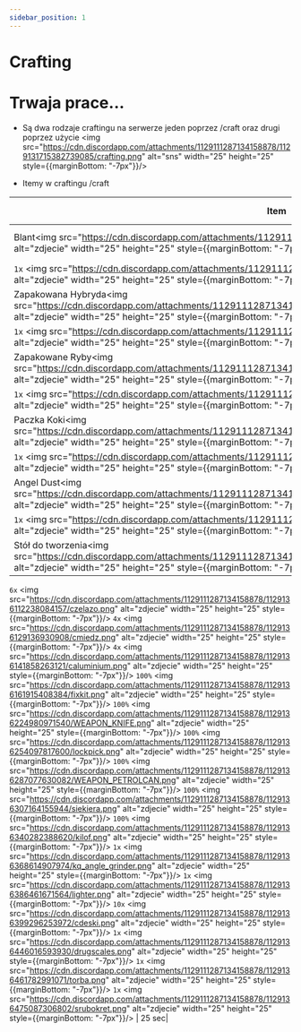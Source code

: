 ```yaml
---
sidebar_position: 1
---
```

# Crafting

# Trwaja prace...

- Są dwa rodzaje craftingu na serwerze jeden poprzez /craft oraz drugi poprzez użycie <img src="https://cdn.discordapp.com/attachments/1129111287134158878/1129131715382739085/crafting.png" alt="sns" width="25" height="25" style={{marginBottom: "-7px"}}/>

- Itemy w craftingu /craft

| Item                  |Przedmioty |Czas Tworzenia|  
|------------           |-----------|---------|
| Blant<img src="https://cdn.discordapp.com/attachments/1129111287134158878/1129134979541106760/blant.png" alt="zdjecie" width="25" height="25" style={{marginBottom: "-7px"}}/>                 |     `2x` <img src="https://cdn.discordapp.com/attachments/1129111287134158878/1129133384115949618/baggedweed.png" alt="zdjecie" width="25" height="25" style={{marginBottom: "-7px"}}/>
`1x` <img src="https://cdn.discordapp.com/attachments/1129111287134158878/1129133403636256840/bletki.png" alt="zdjecie" width="25" height="25" style={{marginBottom: "-7px"}}/>      |   2 sec | 
| Zapakowana Hybryda<img src="https://cdn.discordapp.com/attachments/1129111287134158878/1129133384115949618/baggedweed.png" alt="zdjecie" width="25" height="25" style={{marginBottom: "-7px"}}/>    |     `1x` <img src="https://cdn.discordapp.com/attachments/1129111287134158878/1129134632034631720/hybryda.png" alt="zdjecie" width="25" height="25" style={{marginBottom: "-7px"}}/> 
`1x` <img src="https://cdn.discordapp.com/attachments/1129111287134158878/1129134648597950565/zip.png" alt="zdjecie" width="25" height="25" style={{marginBottom: "-7px"}}/>      |   5 sec | 
| Zapakowane Ryby<img src="https://cdn.discordapp.com/attachments/1129111287134158878/1129135203743444992/zapakowane_ryby.png" alt="zdjecie" width="25" height="25" style={{marginBottom: "-7px"}}/>       |     `5x` <img src="https://cdn.discordapp.com/attachments/1129111287134158878/1129135217572069396/fish.png" alt="zdjecie" width="25" height="25" style={{marginBottom: "-7px"}}/> 
`1x` <img src="https://cdn.discordapp.com/attachments/1129111287134158878/1129135232646393956/box.png" alt="zdjecie" width="25" height="25" style={{marginBottom: "-7px"}}/>      |   2 sec |
| Paczka Koki<img src="https://cdn.discordapp.com/attachments/1129111287134158878/1129135433742303292/cokebrick70.png" alt="zdjecie" width="25" height="25" style={{marginBottom: "-7px"}}/>           |    `4x` <img src="https://cdn.discordapp.com/attachments/1129111287134158878/1129135453367451768/rawcoke90.png" alt="zdjecie" width="25" height="25" style={{marginBottom: "-7px"}}/> 
`1x` <img src="https://cdn.discordapp.com/attachments/1129111287134158878/1129135232646393956/box.png" alt="zdjecie" width="25" height="25" style={{marginBottom: "-7px"}}/>       |   5 sec |
| Angel Dust<img src="https://cdn.discordapp.com/attachments/1129111287134158878/1129135705688395786/angeldust.png" alt="zdjecie" width="25" height="25" style={{marginBottom: "-7px"}}/>            |    `3x` <img src="https://cdn.discordapp.com/attachments/1129111287134158878/1129133384115949618/baggedweed.png" alt="zdjecie" width="25" height="25" style={{marginBottom: "-7px"}}/> 
`1x` <img src="https://cdn.discordapp.com/attachments/1129111287134158878/1129135796390207618/water.png" alt="zdjecie" width="25" height="25" style={{marginBottom: "-7px"}}/>       |   5 sec |
| Stół do tworzenia<img src="https://cdn.discordapp.com/attachments/1129111287134158878/1129131715382739085/crafting.png" alt="zdjecie" width="25" height="25" style={{marginBottom: "-7px"}}/>     |    `4x` <img src="https://cdn.discordapp.com/attachments/1129111287134158878/1129136092600356974/cszklo.png" alt="zdjecie" width="25" height="25" style={{marginBottom: "-7px"}}/> 
`6x` <img src="https://cdn.discordapp.com/attachments/1129111287134158878/1129136112238084157/czelazo.png" alt="zdjecie" width="25" height="25" style={{marginBottom: "-7px"}}/> 
`4x` <img src="https://cdn.discordapp.com/attachments/1129111287134158878/1129136129136930908/cmiedz.png" alt="zdjecie" width="25" height="25" style={{marginBottom: "-7px"}}/> 
`4x` <img src="https://cdn.discordapp.com/attachments/1129111287134158878/1129136141858263121/caluminium.png" alt="zdjecie" width="25" height="25" style={{marginBottom: "-7px"}}/> 
`100%` <img src="https://cdn.discordapp.com/attachments/1129111287134158878/1129136161915408384/fixkit.png" alt="zdjecie" width="25" height="25" style={{marginBottom: "-7px"}}/> 
`100%` <img src="https://cdn.discordapp.com/attachments/1129111287134158878/1129136224980971540/WEAPON_KNIFE.png" alt="zdjecie" width="25" height="25" style={{marginBottom: "-7px"}}/> 
`100%` <img src="https://cdn.discordapp.com/attachments/1129111287134158878/1129136254097817600/lockpick.png" alt="zdjecie" width="25" height="25" style={{marginBottom: "-7px"}}/> 
`100%` <img src="https://cdn.discordapp.com/attachments/1129111287134158878/1129136287077630082/WEAPON_PETROLCAN.png" alt="zdjecie" width="25" height="25" style={{marginBottom: "-7px"}}/> 
`100%` <img src="https://cdn.discordapp.com/attachments/1129111287134158878/1129136307164155944/siekiera.png" alt="zdjecie" width="25" height="25" style={{marginBottom: "-7px"}}/> 
`100%` <img src="https://cdn.discordapp.com/attachments/1129111287134158878/1129136340282388620/kilof.png" alt="zdjecie" width="25" height="25" style={{marginBottom: "-7px"}}/> 
`1x` <img src="https://cdn.discordapp.com/attachments/1129111287134158878/1129136368614907974/kq_angle_grinder.png" alt="zdjecie" width="25" height="25" style={{marginBottom: "-7px"}}/> 
`1x` <img src="https://cdn.discordapp.com/attachments/1129111287134158878/1129136386461671564/lighter.png" alt="zdjecie" width="25" height="25" style={{marginBottom: "-7px"}}/> 
`10x` <img src="https://cdn.discordapp.com/attachments/1129111287134158878/1129136399296253972/cdeski.png" alt="zdjecie" width="25" height="25" style={{marginBottom: "-7px"}}/> 
`1x` <img src="https://cdn.discordapp.com/attachments/1129111287134158878/1129136446016593930/drugscales.png" alt="zdjecie" width="25" height="25" style={{marginBottom: "-7px"}}/> 
`1x` <img src="https://cdn.discordapp.com/attachments/1129111287134158878/1129136461782991071/torba.png" alt="zdjecie" width="25" height="25" style={{marginBottom: "-7px"}}/> 
`1x` <img src="https://cdn.discordapp.com/attachments/1129111287134158878/1129136475087306802/srubokret.png" alt="zdjecie" width="25" height="25" style={{marginBottom: "-7px"}}/>       |   25 sec|
